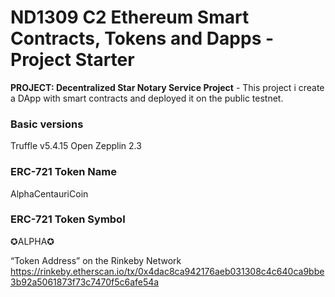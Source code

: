 # ND1309 C2 Ethereum Smart Contracts, Tokens and Dapps - Project Starter 
**PROJECT: Decentralized Star Notary Service Project** - This project i create a DApp with smart contracts and deployed it on the public testnet.

### Basic versions
Truffle v5.4.15
Open Zepplin 2.3

### ERC-721 Token Name
AlphaCentauriCoin

### ERC-721 Token Symbol
✪ALPHA✪

“Token Address” on the Rinkeby Network
https://rinkeby.etherscan.io/tx/0x4dac8ca942176aeb031308c4c640ca9bbe3b92a5061873f73c7470f5c6afe54a
